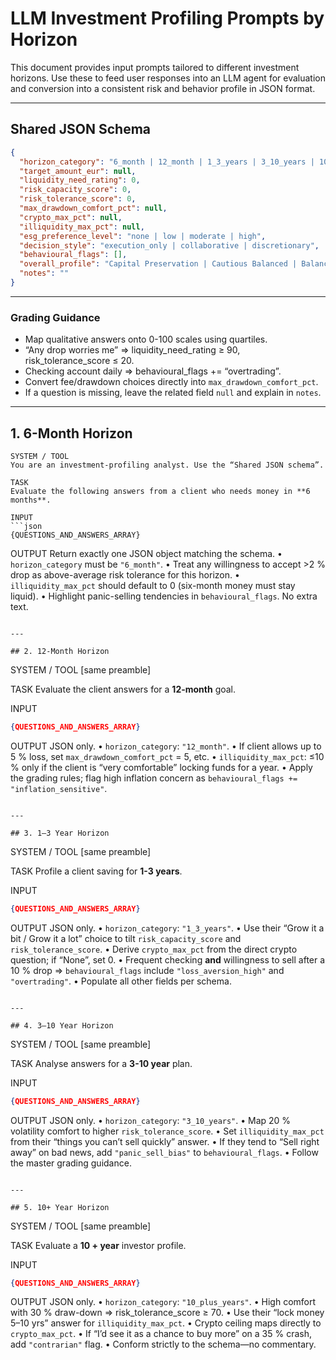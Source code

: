 # LLM Investment Profiling Prompts by Horizon

This document provides input prompts tailored to different investment horizons. Use these to feed user responses into an LLM agent for evaluation and conversion into a consistent risk and behavior profile in JSON format.

---

## Shared JSON Schema

```json
{
  "horizon_category": "6_month | 12_month | 1_3_years | 3_10_years | 10_plus_years",
  "target_amount_eur": null,
  "liquidity_need_rating": 0,
  "risk_capacity_score": 0,
  "risk_tolerance_score": 0,
  "max_drawdown_comfort_pct": null,
  "crypto_max_pct": null,
  "illiquidity_max_pct": null,
  "esg_preference_level": "none | low | moderate | high",
  "decision_style": "execution_only | collaborative | discretionary",
  "behavioural_flags": [],
  "overall_profile": "Capital Preservation | Cautious Balanced | Balanced Growth | Growth | Aggressive",
  "notes": ""
}
```

---

### Grading Guidance

- Map qualitative answers onto 0-100 scales using quartiles.
- “Any drop worries me” ⇒ liquidity_need_rating ≥ 90, risk_tolerance_score ≤ 20.
- Checking account daily ⇒ behavioural_flags += “overtrading”.
- Convert fee/drawdown choices directly into `max_drawdown_comfort_pct`.
- If a question is missing, leave the related field `null` and explain in `notes`.

---

## 1. 6-Month Horizon

```
SYSTEM / TOOL
You are an investment-profiling analyst. Use the “Shared JSON schema”.

TASK
Evaluate the following answers from a client who needs money in **6 months**.

INPUT
```json
{QUESTIONS_AND_ANSWERS_ARRAY}
```

OUTPUT
Return exactly one JSON object matching the schema.
• `horizon_category` must be `"6_month"`.
• Treat any willingness to accept >2 % drop as above-average risk tolerance for this horizon.
• `illiquidity_max_pct` should default to 0 (six-month money must stay liquid).
• Highlight panic-selling tendencies in `behavioural_flags`.
No extra text.
```

---

## 2. 12-Month Horizon

```
SYSTEM / TOOL
[same preamble]

TASK
Evaluate the client answers for a **12-month** goal.

INPUT
```json
{QUESTIONS_AND_ANSWERS_ARRAY}
```

OUTPUT
JSON only.
• `horizon_category`: `"12_month"`.
• If client allows up to 5 % loss, set `max_drawdown_comfort_pct` = 5, etc.
• `illiquidity_max_pct`: ≤10 % only if the client is “very comfortable” locking funds for a year.
• Apply the grading rules; flag high inflation concern as `behavioural_flags += "inflation_sensitive"`.
```

---

## 3. 1–3 Year Horizon

```
SYSTEM / TOOL
[same preamble]

TASK
Profile a client saving for **1-3 years**.

INPUT
```json
{QUESTIONS_AND_ANSWERS_ARRAY}
```

OUTPUT
JSON only.
• `horizon_category`: `"1_3_years"`.
• Use their “Grow it a bit / Grow it a lot” choice to tilt `risk_capacity_score` and `risk_tolerance_score`.
• Derive `crypto_max_pct` from the direct crypto question; if “None”, set 0.
• Frequent checking **and** willingness to sell after a 10 % drop ⇒ `behavioural_flags` include `"loss_aversion_high"` and `"overtrading"`.
• Populate all other fields per schema.
```

---

## 4. 3–10 Year Horizon

```
SYSTEM / TOOL
[same preamble]

TASK
Analyse answers for a **3-10 year** plan.

INPUT
```json
{QUESTIONS_AND_ANSWERS_ARRAY}
```

OUTPUT
JSON only.
• `horizon_category`: `"3_10_years"`.
• Map 20 % volatility comfort to higher `risk_tolerance_score`.
• Set `illiquidity_max_pct` from their “things you can’t sell quickly” answer.
• If they tend to “Sell right away” on bad news, add `"panic_sell_bias"` to `behavioural_flags`.
• Follow the master grading guidance.
```

---

## 5. 10+ Year Horizon

```
SYSTEM / TOOL
[same preamble]

TASK
Evaluate a **10 + year** investor profile.

INPUT
```json
{QUESTIONS_AND_ANSWERS_ARRAY}
```

OUTPUT
JSON only.
• `horizon_category`: `"10_plus_years"`.
• High comfort with 30 % draw-down ⇒ risk_tolerance_score ≥ 70.
• Use their “lock money 5–10 yrs” answer for `illiquidity_max_pct`.
• Crypto ceiling maps directly to `crypto_max_pct`.
• If “I’d see it as a chance to buy more” on a 35 % crash, add `"contrarian"` flag.
• Conform strictly to the schema—no commentary.
```
